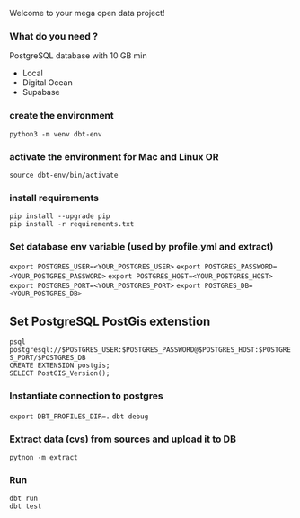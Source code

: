 Welcome to your mega open data project!

### What do you need ?

PostgreSQL database with 10 GB min
  * Local
  * Digital Ocean
  * Supabase




### create the environment
`python3 -m venv dbt-env`  
### activate the environment for Mac and Linux OR
`source dbt-env/bin/activate`  
### install requirements
`pip install --upgrade pip`  
`pip install -r requirements.txt`  

### Set database env variable (used by profile.yml and extract)

`export POSTGRES_USER=<YOUR_POSTGRES_USER>`
`export POSTGRES_PASSWORD=<YOUR_POSTGRES_PASSWORD>`
`export POSTGRES_HOST=<YOUR_POSTGRES_HOST>`
`export POSTGRES_PORT=<YOUR_POSTGRES_PORT>`
`export POSTGRES_DB=<YOUR_POSTGRES_DB>`

## Set PostgreSQL PostGis extenstion

`psql postgresql://$POSTGRES_USER:$POSTGRES_PASSWORD@$POSTGRES_HOST:$POSTGRES_PORT/$POSTGRES_DB`  
`CREATE EXTENSION postgis;`  
`SELECT PostGIS_Version();`

### Instantiate connection to postgres
`export DBT_PROFILES_DIR=.`
`dbt debug`

### Extract data (cvs) from sources and upload it to DB
`pytnon -m extract`

### Run 

`dbt run`  
`dbt test`

